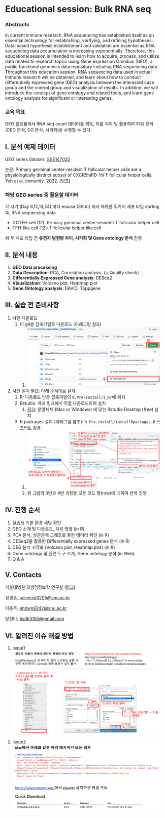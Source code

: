 # Educational session: Bulk RNA seq
### Abstracts

In current immune research, RNA sequencing has established itself as an essential technology for establishing, verifying, and refining hypotheses. Data-based hypothesis establishment and validation are essential as RNA sequencing data accumulation is increasing exponentially. Therefore, this educational session is intended to learn how to acquire, process, and utilize data related to research topics using Gene expression Omnibus (GEO), a public functional genomics data repository including RNA sequencing data. Throughout this education session, RNA sequencing data used in actual immune research will be obtained, and learn about how to conduct differentially expressed gene (DEG) analysis between the interested case group and the control group and visualization of results. In addition, we will introduce the concept of gene ontology and related tools, and learn gene ontology analysis for significant or interesting genes.



### 교육 목표

GEO 플랫폼에서 RNA seq count 데이터를 획득, 이를 처리 및 활용하여 하위 분석(DEG 분석, GO 분석, 시각화)을 수행할 수 있다.





## I. 분석 예제 데이터

GEO series dataset: [GSE147035](https://www.ncbi.nlm.nih.gov/geo/query/acc.cgi?acc=GSE147035 ) 

논문: Primary germinal center-resident T follicular helper cells are a physiologically distinct subset of CXCR5hiPD-1hi T follicular helper cells. Yeh et al. *Immunity*. 2022. ([링크](https://www.sciencedirect.com/science/article/pii/S1074761321005513))



### 해당 GEO series 중 활용할 데이터

각 시기 (Day 8,12,16,24) 마다 mouse (3마리) 에서 채취한 두가지 세포 타입 sorting 후, RNA sequencing data

- GCTFH cell (12): Primary germinal center-resident T follicular helper cell
- TFH-like cell (12): T follicular helper like cell

위 두 세포 타입 간 **유전자 발현량 차이, 시각화 및 Gene ontology 분석** 진행



## II. 분석 내용	

1. **GEO Data processing**
2. **Data Description**: PCA, Correlation analysis. (+ Quality check)
3. **Differentially Expressed Gene analysis**: DESeq2
4. **Visualization**: Volcano plot, Heatmap plot
5. **Gene Ontology analysis**: DAVID, Toppgene



## III. 실습 전 준비사항

1. 사전 다운로드
   1. 이 git을 압축파일로 다운로드 (아래그림 참조)
      1. ![download](png/download.png)
2. 사전 설치 필요:  아래 순서대로 설치 
   1. R: 다운로드 받은 압축파일의 `0.Pre-install/1_R/`에 위치
   2. Rstudio: 아래 링크에서 직접 다운로드하여 설치 
      1. [링크](https://www.rstudio.com/products/rstudio/download/#download): 운영체제 (Mac or Windows) 에 맞는 Rstudio Desktop (free) 설치
   3. R packages 설치 (아래그림 참조):  `0.Pre-install/installRpackages.R` 스크립트 활용
      1. ![download](png/installPackages.png)
      2. 위 그림의 3번과 4번 과정을 모든 코드 행(row)에 대하여 반복 진행





## IV. 진행 순서

1. 실습생 기본 환경 세팅 확인 
2. GEO 소개 및 다운로드, 처리 방법 (in R)
3. PCA 분석, 상관관계 그래프를 통한 데이터 확인 (in R)
4. DESeq2를 활용한 Differentially expressed genes 분석 (in R)
5. DEG 분석 시각화 (Volcano plot, Heatmap plot) (in R)
6. Gene ontology 및 관련 도구 소개, Gene ontology 분석 (in Web)
7. Q & A



## V. Contacts

서울대병원 의생명정보학 연구실 ([링크](https://sites.google.com/view/snuh-bmi-lab/home))

정경훈, scientist0205@snu.ac.kr 

이동주, ehdwn8242@snu.ac.kr 

양선아, tjsdk3105@gmail.com

## VI. 알려진 이슈 해결 방법

1. Issue1
![issue1](png/Issue1.png)

2. Issue2
![issue2](png/Issue2.png)



